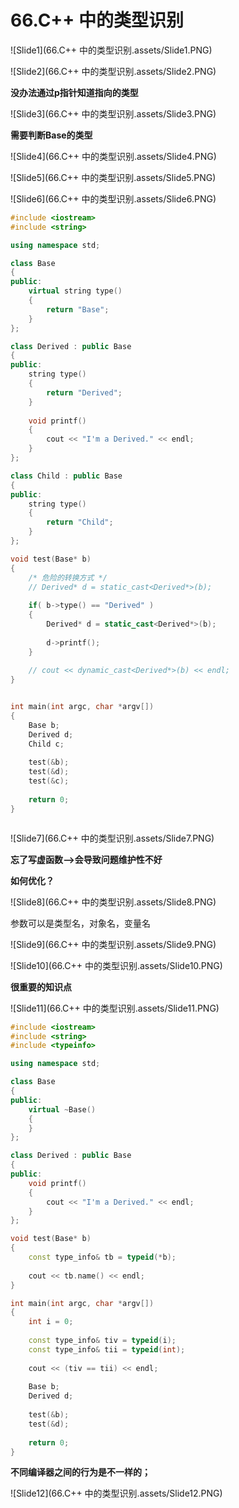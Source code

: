 # 66.C++ 中的类型识别

 

![Slide1](66.C++ 中的类型识别.assets/Slide1.PNG)



![Slide2](66.C++ 中的类型识别.assets/Slide2.PNG)

**没办法通过p指针知道指向的类型**

![Slide3](66.C++ 中的类型识别.assets/Slide3.PNG)

**需要判断Base的类型**

![Slide4](66.C++ 中的类型识别.assets/Slide4.PNG)

 

![Slide5](66.C++ 中的类型识别.assets/Slide5.PNG)



![Slide6](66.C++ 中的类型识别.assets/Slide6.PNG)

```cpp
#include <iostream>
#include <string>

using namespace std;

class Base
{
public:
    virtual string type()
    {
        return "Base";
    }
};

class Derived : public Base
{
public:
    string type()
    {
        return "Derived";
    }
    
    void printf()
    {
        cout << "I'm a Derived." << endl;
    }
};

class Child : public Base
{
public:
    string type()
    {
        return "Child";
    }
};

void test(Base* b)
{
    /* 危险的转换方式 */
    // Derived* d = static_cast<Derived*>(b);
    
    if( b->type() == "Derived" )
    {
        Derived* d = static_cast<Derived*>(b);
        
        d->printf();
    }
    
    // cout << dynamic_cast<Derived*>(b) << endl;
}


int main(int argc, char *argv[])
{
    Base b;
    Derived d;
    Child c;
    
    test(&b);
    test(&d);
    test(&c);
    
    return 0;
}



```

![Slide7](66.C++ 中的类型识别.assets/Slide7.PNG)

**忘了写虚函数-->会导致问题维护性不好**

**如何优化？**

![Slide8](66.C++ 中的类型识别.assets/Slide8.PNG)

参数可以是类型名，对象名，变量名

![Slide9](66.C++ 中的类型识别.assets/Slide9.PNG)



![Slide10](66.C++ 中的类型识别.assets/Slide10.PNG)

**很重要的知识点**

![Slide11](66.C++ 中的类型识别.assets/Slide11.PNG)

```cpp
#include <iostream>
#include <string>
#include <typeinfo>

using namespace std;

class Base
{
public:
    virtual ~Base()
    {
    }
};

class Derived : public Base
{
public:
    void printf()
    {
        cout << "I'm a Derived." << endl;
    }
};

void test(Base* b)
{
    const type_info& tb = typeid(*b);
    
    cout << tb.name() << endl;
}

int main(int argc, char *argv[])
{
    int i = 0;
    
    const type_info& tiv = typeid(i);
    const type_info& tii = typeid(int);
    
    cout << (tiv == tii) << endl;
    
    Base b;
    Derived d;
    
    test(&b);
    test(&d);
    
    return 0;
}
```

**不同编译器之间的行为是不一样的；**

![Slide12](66.C++ 中的类型识别.assets/Slide12.PNG)